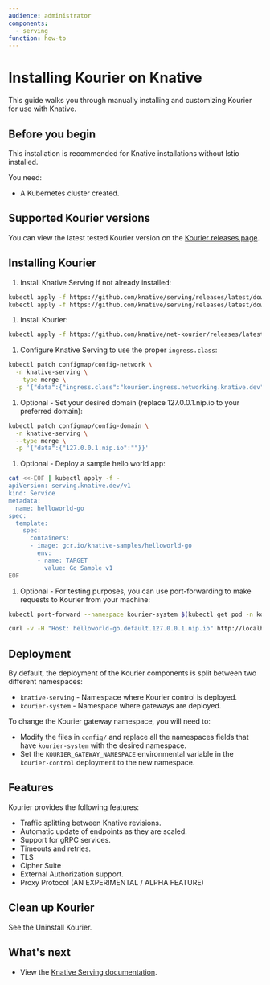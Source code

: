 ```yaml
---
audience: administrator
components:
  - serving
function: how-to
---
```


# Installing Kourier on Knative

This guide walks you through manually installing and customizing Kourier for use with Knative.

## Before you begin

This installation is recommended for Knative installations without Istio installed.

You need:

- A Kubernetes cluster created.

## Supported Kourier versions

You can view the latest tested Kourier version on the [Kourier releases page](https://github.com/knative-extensions/net-kourier/releases).

## Installing Kourier

1. Install Knative Serving if not already installed:

``` bash
kubectl apply -f https://github.com/knative/serving/releases/latest/download/serving-crds.yaml
kubectl apply -f https://github.com/knative/serving/releases/latest/download/serving-core.yaml
```

1. Install Kourier:

```bash
kubectl apply -f https://github.com/knative/net-kourier/releases/latest/download/kourier.yaml
```

1. Configure Knative Serving to use the proper `ingress.class`:

```bash
kubectl patch configmap/config-network \
  -n knative-serving \
  --type merge \
  -p '{"data":{"ingress.class":"kourier.ingress.networking.knative.dev"}}'
```

1. Optional - Set your desired domain (replace 127.0.0.1.nip.io to your preferred domain):

```bash
kubectl patch configmap/config-domain \
  -n knative-serving \
  --type merge \
  -p '{"data":{"127.0.0.1.nip.io":""}}'
```

1. Optional - Deploy a sample hello world app:

```bash
cat <<-EOF | kubectl apply -f -
apiVersion: serving.knative.dev/v1
kind: Service
metadata:
  name: helloworld-go
spec:
  template:
    spec:
      containers:
      - image: gcr.io/knative-samples/helloworld-go
        env:
        - name: TARGET
          value: Go Sample v1
EOF
```

1. Optional - For testing purposes, you can use port-forwarding to make requests to Kourier from your machine:

```bash
kubectl port-forward --namespace kourier-system $(kubectl get pod -n kourier-system -l "app=3scale-kourier-gateway" --output=jsonpath="{.items[0].metadata.name}") 8080:8080 19000:9000 8443:8443

curl -v -H "Host: helloworld-go.default.127.0.0.1.nip.io" http://localhost:8080
```

## Deployment

By default, the deployment of the Kourier components is split between two different namespaces:

- `knative-serving` - Namespace where Kourier control is deployed.
- `kourier-system` - Namespace where gateways are deployed.

To change the Kourier gateway namespace, you will need to:

- Modify the files in `config/` and replace all the namespaces fields that have `kourier-system` with the desired namespace.
- Set the `KOURIER_GATEWAY_NAMESPACE` environmental variable in the `kourier-control` deployment to the new namespace.

## Features

Kourier provides the following features:

- Traffic splitting between Knative revisions.
- Automatic update of endpoints as they are scaled.
- Support for gRPC services.
- Timeouts and retries.
- TLS
- Cipher Suite
- External Authorization support.
- Proxy Protocol (AN EXPERIMENTAL / ALPHA FEATURE)

## Clean up Kourier

See the Uninstall Kourier.

## What's next

- View the [Knative Serving documentation](../serving/README.md).
